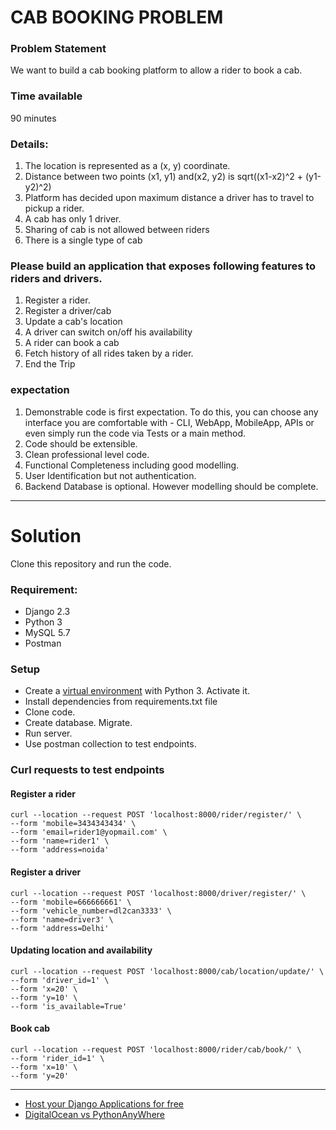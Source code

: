 
# CAB BOOKING PROBLEM

### Problem Statement
We want to build a cab booking platform to allow a rider to book a cab.

### Time available
90 minutes

### Details:
1. The location is represented as a (x, y) coordinate.  
2. Distance between two points (x1, y1) and(x2, y2) is sqrt((x1-x2)^2 + (y1-y2)^2)  
3. Platform has decided upon maximum distance a driver has to travel to pickup a rider.  
4. A cab has only 1 driver.  
5. Sharing of cab is not allowed between riders  
6. There is a single type of cab   

### Please build an application that exposes following features to riders and drivers.
1. Register a rider.  
2. Register a driver/cab  
3. Update a cab's location  
4. A driver can switch on/off his availability  
5. A rider can book a cab  
6. Fetch history of all rides taken by a rider.  
7. End the Trip  

### expectation
1. Demonstrable code is first expectation. To do this, you can choose any interface you are comfortable with - CLI, WebApp, MobileApp, APIs or even simply run the code via Tests or a main method.  
2. Code should be extensible.
3. Clean professional level code.
4. Functional Completeness including good modelling.
5. User Identification but not authentication.
6. Backend Database is optional. However modelling should be complete.

-------

# Solution
Clone this repository and run the code.

### Requirement:
 - Django 2.3
 - Python 3
 - MySQL 5.7
 - Postman

### Setup
- Create a [virtual environment](https://www.pythoncircle.com/post/404/virtual-environment-in-python-a-pocket-guide/) with Python 3. Activate it.  
- Install dependencies from requirements.txt file
- Clone code.   
- Create database. Migrate.  
- Run server.   
- Use postman collection to test endpoints.  

### Curl requests to test endpoints

#### Register a rider
```
curl --location --request POST 'localhost:8000/rider/register/' \
--form 'mobile=3434343434' \
--form 'email=rider1@yopmail.com' \
--form 'name=rider1' \
--form 'address=noida'
```

#### Register a driver
```
curl --location --request POST 'localhost:8000/driver/register/' \
--form 'mobile=666666661' \
--form 'vehicle_number=dl2can3333' \
--form 'name=driver3' \
--form 'address=Delhi'
```

#### Updating location and availability
```
curl --location --request POST 'localhost:8000/cab/location/update/' \
--form 'driver_id=1' \
--form 'x=20' \
--form 'y=10' \
--form 'is_available=True'
```

#### Book cab
```
curl --location --request POST 'localhost:8000/rider/cab/book/' \
--form 'rider_id=1' \
--form 'x=10' \
--form 'y=20'
```
-------

- [Host your Django Applications for free](https://www.pythoncircle.com/post/18/how-to-host-django-app-on-pythonanywhere-for-free/)
- [DigitalOcean vs PythonAnyWhere](https://www.pythoncircle.com/post/705/aws-ec2-vs-pythonanywhere-vs-digitalocean-for-hosting-django-application/)
